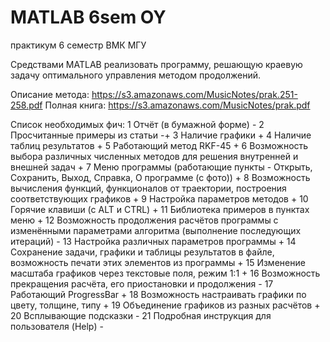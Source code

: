 MATLAB 6sem OY
===========================
практикум 6 семестр ВМК МГУ

Средствами MATLAB реализовать программу, решающую краевую задачу оптимального управления
методом продолжений.

Описание метода: 
https://s3.amazonaws.com/MusicNotes/prak.251-258.pdf
Полная книга:
https://s3.amazonaws.com/MusicNotes/prak.pdf

Список необходимых фич:
1 Отчёт (в бумажной форме) -
2 Просчитанные примеры из статьи -+
3 Наличие графики +
4 Наличие таблиц результатов +
5 Работающий метод RKF-45 +
6 Возможность выбора различных численных методов для решения внутренней и внешней задач +
7 Меню программы (работающие пункты - Открыть, Сохранить, Выход, Справка, О программе (с фото)) +
8 Возможность вычисления функций, функционалов от траектории, построения соответствующих графиков +
9 Настройка параметров методов +
10 Горячие клавиши (с ALT и CTRL) +
11 Библиотека примеров в пунктах меню +
12 Возможность продолжения расчётов программы с изменёнными параметрами алгоритма (выполнение последующих итераций) -
13 Настройка различных параметров программы +
14 Сохранение задачи, графики и таблицы результатов в файле, возможность печати этих элементов из программы +
15 Изменение масштаба графиков через текстовые поля, режим 1:1 +
16 Возможность прекращения расчёта, его приостановки и продолжения -
17 Работающий ProgressBar +
18 Возможность настраивать графики по цвету, толщине, типу +
19 Объединение графиков из разных расчётов +
20 Всплывающие подсказки -
21 Подробная инструкция для пользователя (Help) -
